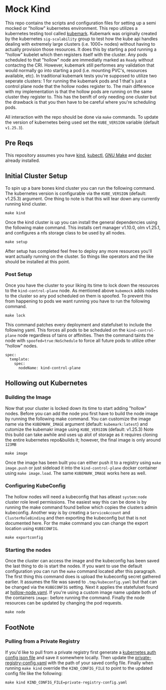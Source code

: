 # Mock Kind

This repo contains the scripts and configuration files for setting up a semi mocked or "hollow" kubernetes environment. This repo utilizes a kubernetes testing tool called [kubemark](https://github.com/kubernetes/community/blob/4026287dc3a2d16762353b62ca2fe4b80682960a/contributors/devel/sig-scalability/kubemark-setup-guide.md). Kubemark was originally created by the kubernetes `sig-scalability` group to test how the kube api handles dealing with extremely large clusters (i.e. 1000+ nodes) without having to actually provision those resources. It does this by starting a pod running a "hollow" kubelet which then registers itself with the cluster. Any pods scheduled to that "hollow" node are immediatly marked as `Ready` without contactng the CRI. However, kubemark still performes any validation that would normally go into starting a pod (i.e. mounting PVC's, resources available, etc). In traditional kubemark tests you're supposed to utilize two seperate clusters: 1 for running the kubemark pods and 1 that's just a control plane node that the hollow nodes register to. The main difference with my implementation is that the hollow pods are running on the same cluster they register to. This has the benift of only needing one cluster but the drawback is that you then have to be careful where you're scheduling pods.


All interaction with the repo should be done via `make` commands. To update the version of kubernetes being used set the `KUBE_VERSION` variable (default `v1.25.3`).

## Pre Reqs
This repository assumes you have [kind](https://kind.sigs.k8s.io/docs/user/quick-start/#creating-a-cluster), [kubectl](https://kubernetes.io/docs/tasks/tools/install-kubectl-linux/), [GNU Make](https://www.gnu.org/software/make/) and [docker](https://docs.docker.com/get-docker/) already installed.

## Initial Cluster Setup

To spin up a bare bones kind cluster you can run the following command. The kubernetes version is configurable via the `KUBE_VERSION` (default: v1.25.3) argument. One thing to note is that this will tear down any currently running kind cluster.
```
make kind
```


Once the kind cluster is up you can install the general dependencies using the following make command. This installs cert manager v1.10.0, olm v1.25.1, and configures a nfs storage class to be used by all nodes. 
```
make setup
```

After setup has completed feel free to deploy any more resources you'll want actually running on the cluster. So things like operators and the like should be installed at this point. 

### Post Setup

Once you have the cluster to your liking its time to lock down the resources to the `kind-control-plane` node. As mentioned above `kubemock` adds nodes to the cluster so any pod scheduled on them is spoofed. To prevent this from happening to pods we want running you have to run the following command. 
```
make lock
```
This command patches every deployment and statefulset to include the following yaml. This forces all pods to be scheduled on the `kind-control-plane` node regardless of tains or affinities. Then the command taints the node with `spoofed=true:NoSchedule` to force all future pods to utilize other "hollow" nodes.
```
spec:
  template:
    spec:
      nodeName: kind-control-plane
```
## Hollowing out Kubernetes

### Building the Image
Now that your cluster is locked down its time to start adding "hollow" nodes. Before you can add the node you first have to build the node image by running the following make command. You can customize the image name via the `KUBEMARK_IMAGE` argument (default: `kubemark:latest`) and cutomize the kubemakr image using `KUBE_VERSION` (default: v1.25.3)  Note this build can take awhile and uses up alot of storage as it requires cloning the entire kubernetes repo&builds it; however, the final image is only around `123MB`
```
make image
```
Once the image has been built you can either push it to a registry using `make image.push` or just sideload it into the `kind-control-plane` docker container using `make image.load`. The same `KUBEMARK_IMAGE` works here as well.

### Configuring KubeConfig
The hollow nodes will need a kubeconfig that has atleast `system:node` cluster role level permissions. The easiest way this can be done is by running the make command found bellow which copies the clusters admin kubeconfig. Another way is by creating a `ServiceAccount` and `ClusterRoleBinding` and then exporting the kubeconfig but that is not documented here. For the make command you can change the export location using `KUBECONFIG`.
```
make exportconfig
```

### Starting the nodes
Once the cluster can access the image and the kubeconfig has been saved the last thing to do is start the nodes. If you want to use the default configuration you can run the `make` command located after this paragraph. The first thing this command does is upload the kubeconfig secret gathered earlier. It assumes the file was saved to `.tmp/kubeconfig.yaml` but that can be changed via the `KUBECONFIG` setting. Next it applies the statefulset found at [hollow-node.yaml](hollow-node.yaml). If you're using a custom image name update both of the containers `image:` before running the command. Finally the node resources can be updated by changing the pod requests. 
```
make node
```


## FootNote

### Pulling from a Private Registry
If you'd like to pull from a private registry first generate a [kubernetes auth config json file](https://kubernetes.io/docs/concepts/containers/images/#config-json) and save it somewhere locally. Then update the [private-registry-config.yaml](private-registry-config.yaml) with the path of your saved config file. Finally when running `make kind` override the `KIND_CONFIG_FILE` to point to the updated config file like the following:
```
make kind KIND_CONFIG_FILE=private-registry-config.yaml
```